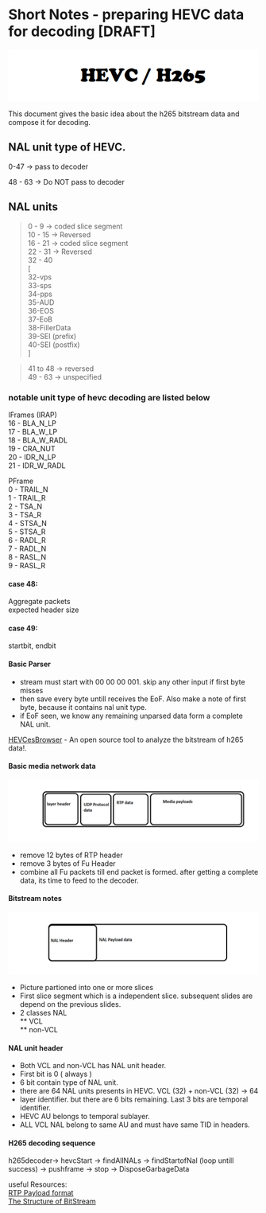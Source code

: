 # Short Notes - preparing HEVC data for decoding [DRAFT]

![heading](https://github.com/abdullahfarwees/H265-HEVC-ShortNotes/blob/main/resources/Heading-hevc.png)

This document gives the basic idea about the h265 bitstream data and compose it for decoding.

## NAL unit type of HEVC.
0-47 -> pass to decoder

48 - 63 -> Do NOT pass to decoder

## NAL units
> 0 - 9 -> coded slice segment  
> 10 - 15 -> Reversed  
> 16 - 21 -> coded slice segment  
> 22 - 31 -> Reversed  
> 32 - 40   
> [  
> 32-vps  
> 33-sps  
> 34-pps  
> 35-AUD  
> 36-EOS  
> 37-EoB  
> 38-FillerData  
> 39-SEI (prefix)  
> 40-SEI (postfix)  
> ]  

> 41 to 48 -> reversed  
> 49 - 63 -> unspecified  

### notable unit type of hevc decoding are listed below

IFrames (IRAP)  
16 - BLA_N_LP  
17 - BLA_W_LP  
18 - BLA_W_RADL  
19 - CRA_NUT   
20 - IDR_N_LP  
21 - IDR_W_RADL  
  
PFrame  
0 - TRAIL_N  
1 - TRAIL_R  
2 - TSA_N  
3 - TSA_R  
4 - STSA_N  
5 - STSA_R  
6 - RADL_R  
7 - RADL_N  
8 - RASL_N  
9 - RASL_R  

#### case 48:  
Aggregate packets  
expected header size  

#### case 49:   
startbit, endbit  
  
#### Basic Parser 
* stream must start with 00 00 00 001. skip any other input if first byte misses
* then save every byte untill receives the EoF. Also make a note of first byte, because it contains nal unit type.
* if EoF seen, we know any remaining unparsed data form a complete NAL unit.

[HEVCesBrowser](https://github.com/virinext/hevcesbrowser) - An open source tool to analyze the bitstream of h265 data!. 


#### Basic media network data
![Basic  Media Network Data](https://github.com/abdullahfarwees/H265-HEVC-ShortNotes/blob/main/resources/BasicMediaNetworkData.png)
- remove 12 bytes of RTP header
- remove 3 bytes of Fu Header
- combine all Fu packets till end packet is formed. after getting a complete data, its time to feed to the decoder.

#### Bitstream notes 

![HEVC BITSTREAM](https://github.com/abdullahfarwees/H265-HEVC-ShortNotes/blob/main/resources/bitstream-picture.png)

* Picture partioned into one or more slices
* First slice segment which is a independent slice. subsequent slides are depend on the previous slides.
*  2 classes NAL   
	** VCL  
	** non-VCL  

#### NAL unit header
* Both VCL and non-VCL has NAL unit header.
* First bit is 0 ( always ) 
* 6 bit contain type of NAL unit.
* there are 64 NAL units presents in HEVC. VCL (32) + non-VCL (32) -> 64
* layer identifier. but there are 6 bits remaining. Last 3 bits are temporal identifier.
* HEVC AU belongs to temporal sublayer.
* ALL VCL NAL belong to same AU and must have same TID in headers.

#### H265 decoding sequence
h265decoder-> hevcStart -> findAllNALs -> findStartofNal (loop untill success) -> pushframe -> stop -> DisposeGarbageData  

useful Resources:  
[RTP Payload format](https://tools.ietf.org/html/rfc7798)  
[The Structure of BitStream](https://www.codeproject.com/Tips/896030/The-Structure-of-HEVC-Video)
